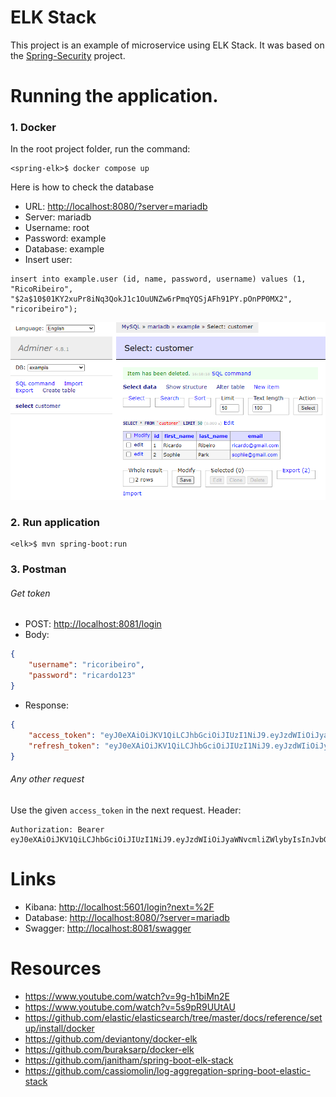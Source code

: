 # ELK Stack

This project is an example of microservice using ELK Stack. It was based on the [Spring-Security](https://github.com/ricardorqr/spring-security) project.

# Running the application.

### 1. Docker

In the root project folder, run the command:

```shell
<spring-elk>$ docker compose up
```

Here is how to check the database

- URL: [http://localhost:8080/?server=mariadb](http://localhost:8080/?server=mariadb)
- Server: mariadb
- Username: root
- Password: example
- Database: example
- Insert user:

```sqlite-sql
insert into example.user (id, name, password, username) values (1, "RicoRibeiro", "$2a$10$01KY2xuPr8iNq3QokJ1c1OuUNZw6rPmqYQSjAFh91PY.pOnPP0MX2", "ricoribeiro");
```

![Table Customer](.files/MariaDB01.png)

### 2. Run application

```shell
<elk>$ mvn spring-boot:run
```

### 3. Postman

###### Get token

- POST: [http://localhost:8081/login](http://localhost:8081/login)
- Body:

```json
{
    "username": "ricoribeiro",
    "password": "ricardo123"
}
```

- Response:

```json
{
    "access_token": "eyJ0eXAiOiJKV1QiLCJhbGciOiJIUzI1NiJ9.eyJzdWIiOiJyaWNvcmliZWlybyIsInJvbGVzIjpbIkRFViIsIlFBIl0sImlzcyI6Imh0dHA6Ly9sb2NhbGhvc3Q6ODA4MS9sb2dpbiIsImV4cCI6MTY1MzE2NTM3N30.2U4GLTMmkvqyjCvxwBbdfOwf1aIgb_GyzAuJlxvACCk",
    "refresh_token": "eyJ0eXAiOiJKV1QiLCJhbGciOiJIUzI1NiJ9.eyJzdWIiOiJyaWNvcmliZWlybyIsInJvbGVzIjpbIkRFViIsIlFBIl0sImlzcyI6Imh0dHA6Ly9sb2NhbGhvc3Q6ODA4MS9sb2dpbiIsImV4cCI6MTY1MzE2NTM3N30.2U4GLTMmkvqyjCvxwBbdfOwf1aIgb_GyzAuJlxvACCk"
}
```

###### Any other request

Use the given `access_token` in the next request.
Header:
```properties
Authorization: Bearer eyJ0eXAiOiJKV1QiLCJhbGciOiJIUzI1NiJ9.eyJzdWIiOiJyaWNvcmliZWlybyIsInJvbGVzIjpbIkRFViIsIlFBIl0sImlzcyI6Imh0dHA6Ly9sb2NhbGhvc3Q6ODA4MS9sb2dpbiIsImV4cCI6MTY1MzE2NTM3N30.2U4GLTMmkvqyjCvxwBbdfOwf1aIgb_GyzAuJlxvACCk
```

# Links

- Kibana: [http://localhost:5601/login?next=%2F](http://localhost:5601/login?next=%2F)
- Database: [http://localhost:8080/?server=mariadb](http://localhost:8080/?server=mariadb)
- Swagger: [http://localhost:8081/swagger](http://localhost:8081/swagger)

# Resources

- https://www.youtube.com/watch?v=9g-h1biMn2E
- https://www.youtube.com/watch?v=5s9pR9UUtAU
- https://github.com/elastic/elasticsearch/tree/master/docs/reference/setup/install/docker
- https://github.com/deviantony/docker-elk
- https://github.com/buraksarp/docker-elk
- https://github.com/janitham/spring-boot-elk-stack
- https://github.com/cassiomolin/log-aggregation-spring-boot-elastic-stack
